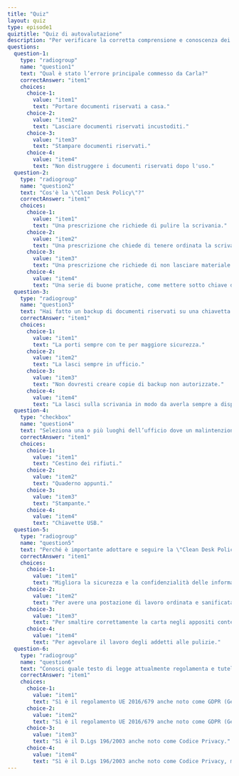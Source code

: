 ```yaml
---
title: "Quiz"
layout: quiz
type: episode1
quiztitle: "Quiz di autovalutazione"
description: "Per verificare la corretta comprensione e conoscenza dei temi di Security Awareness trattati in questo corso, qui è possibile effettuare un test di autovalutazione!"
questions:
  question-1:
    type: "radiogroup"
    name: "question1"
    text: "Qual è stato l’errore principale commesso da Carla?"
    correctAnswer: "item1"
    choices:
      choice-1:
        value: "item1"
        text: "Portare documenti riservati a casa."
      choice-2:
        value: "item2"
        text: "Lasciare documenti riservati incustoditi."
      choice-3:
        value: "item3"
        text: "Stampare documenti riservati."
      choice-4:
        value: "item4"
        text: "Non distruggere i documenti riservati dopo l'uso."
  question-2:
    type: "radiogroup"
    name: "question2"
    text: "Cos'è la \"Clean Desk Policy\"?"
    correctAnswer: "item1"
    choices:
      choice-1:
        value: "item1"
        text: "Una prescrizione che richiede di pulire la scrivania."
      choice-2:
        value: "item2"
        text: "Una prescrizione che chiede di tenere ordinata la scrivania."
      choice-3:
        value: "item3"
        text: "Una prescrizione che richiede di non lasciare materiale sensibile incustodito sulla scrivania."
      choice-4:
        value: "item4"
        text: "Una serie di buone pratiche, come mettere sotto chiave documenti sensibili prima di lasciare l’ufficio."
  question-3:
    type: "radiogroup"
    name: "question3"
    text: "Hai fatto un backup di documenti riservati su una chiavetta USB:"
    correctAnswer: "item1"
    choices:
      choice-1:
        value: "item1"
        text: "La porti sempre con te per maggiore sicurezza."
      choice-2:
        value: "item2"
        text: "La lasci sempre in ufficio."
      choice-3:
        value: "item3"
        text: "Non dovresti creare copie di backup non autorizzate."
      choice-4:
        value: "item4"
        text: "La lasci sulla scrivania in modo da averla sempre a disposizione."
  question-4:
    type: "checkbox"
    name: "question4"
    text: "Seleziona una o più luoghi dell’ufficio dove un malintenzionato potrebbe accedere a dati riservati:"
    correctAnswer: "item1"
    choices:
      choice-1:
        value: "item1"
        text: "Cestino dei rifiuti."
      choice-2:
        value: "item2"
        text: "Quaderno appunti."
      choice-3:
        value: "item3"
        text: "Stampante."
      choice-4:
        value: "item4"
        text: "Chiavette USB."
  question-5:
    type: "radiogroup"
    name: "question5"
    text: "Perché è importante adottare e seguire la \"Clean Desk Policy\" o \"Politica della scrivania pulita\"?"
    correctAnswer: "item1"
    choices:
      choice-1:
        value: "item1"
        text: "Migliora la sicurezza e la confidenzialità delle informazioni trattate e crea un ambiente di lavoro più confortevole e meno stressante."
      choice-2:
        value: "item2"
        text: "Per avere una postazione di lavoro ordinata e sanificata."
      choice-3:
        value: "item3"
        text: "Per smaltire correttamente la carta negli appositi contenitori della raccolta differenziata."
      choice-4:
        value: "item4"
        text: "Per agevolare il lavoro degli addetti alle pulizie."
  question-6:
    type: "radiogroup"
    name: "question6"
    text: "Conosci quale testo di legge attualmente regolamenta e tutela le persone fisiche con riguardo al trattamento dei dati personali e la libera circolazione di tali dati?"
    correctAnswer: "item1"
    choices:
      choice-1:
        value: "item1"
        text: "Sì è il regolamento UE 2016/679 anche noto come GDPR (General Data Protection Regulation)."
      choice-2:
        value: "item2"
        text: "Sì è il regolamento UE 2016/679 anche noto come GDPR (General Data Protection Regulation), ma non si applica alle Pubbliche Amministrazioni."
      choice-3:
        value: "item3"
        text: "Sì è il D.Lgs 196/2003 anche noto come Codice Privacy."
      choice-4:
        value: "item4"
        text: "Sì è il D.Lgs 196/2003 anche noto come Codice Privacy, ma non si applica alle Pubbliche Amministrazioni."
---
```

